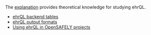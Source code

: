 The [explanation](explanation/index.md) provides theoretical knowledge for studying ehrQL.

* [ehrQL backend tables](explanation/backend-tables.md)
* [ehrQL output formats](explanation/output-formats.md)
* [Using ehrQL in OpenSAFELY projects](explanation/using-ehrql-in-opensafely-projects.md)
